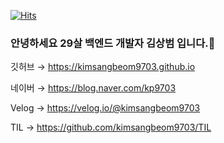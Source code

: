 [![Hits](https://hits.seeyoufarm.com/api/count/incr/badge.svg?url=https%3A%2F%2Fgithub.com%2Fkimsangbeom9703&count_bg=%2379C83D&title_bg=%23555555&icon=&icon_color=%23E7E7E7&title=hits&edge_flat=false)](https://hits.seeyoufarm.com)

### 안녕하세요 29살 백엔드 개발자 김상범 입니다.👋

깃허브  → <https://kimsangbeom9703.github.io>

네이버  → <https://blog.naver.com/kp9703>

Velog  → <https://velog.io/@kimsangbeom9703>

TIL  → <https://github.com/kimsangbeom9703/TIL>
<!--Notion →  -->



<!--
**kimsangbeom9703/kimsangbeom9703** is a ✨ _special_ ✨ repository because its `README.md` (this file) appears on your GitHub profile.

Here are some ideas to get you started:

- 🔭 I’m currently working on ...
- 🌱 I’m currently learning ...
- 👯 I’m looking to collaborate on ...
- 🤔 I’m looking for help with ...
- 💬 Ask me about ...
- 📫 How to reach me: ...
- 😄 Pronouns: ...
- ⚡ Fun fact: ...
-->
